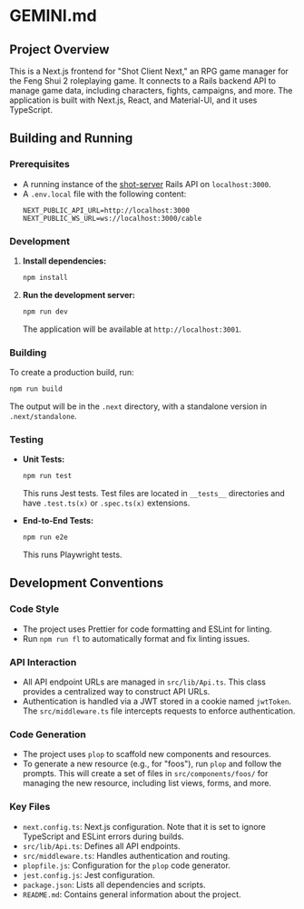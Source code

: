 # GEMINI.md

## Project Overview

This is a Next.js frontend for "Shot Client Next," an RPG game manager for the Feng Shui 2 roleplaying game. It connects to a Rails backend API to manage game data, including characters, fights, campaigns, and more. The application is built with Next.js, React, and Material-UI, and it uses TypeScript.

## Building and Running

### Prerequisites

- A running instance of the [shot-server](https://github.com/progressions/shot-server) Rails API on `localhost:3000`.
- A `.env.local` file with the following content:
  ```
  NEXT_PUBLIC_API_URL=http://localhost:3000
  NEXT_PUBLIC_WS_URL=ws://localhost:3000/cable
  ```

### Development

1.  **Install dependencies:**
    ```bash
    npm install
    ```
2.  **Run the development server:**
    ```bash
    npm run dev
    ```
    The application will be available at `http://localhost:3001`.

### Building

To create a production build, run:

```bash
npm run build
```

The output will be in the `.next` directory, with a standalone version in `.next/standalone`.

### Testing

-   **Unit Tests:**
    ```bash
    npm run test
    ```
    This runs Jest tests. Test files are located in `__tests__` directories and have `.test.ts(x)` or `.spec.ts(x)` extensions.

-   **End-to-End Tests:**
    ```bash
    npm run e2e
    ```
    This runs Playwright tests.

## Development Conventions

### Code Style

-   The project uses Prettier for code formatting and ESLint for linting.
-   Run `npm run fl` to automatically format and fix linting issues.

### API Interaction

-   All API endpoint URLs are managed in `src/lib/Api.ts`. This class provides a centralized way to construct API URLs.
-   Authentication is handled via a JWT stored in a cookie named `jwtToken`. The `src/middleware.ts` file intercepts requests to enforce authentication.

### Code Generation

-   The project uses `plop` to scaffold new components and resources.
-   To generate a new resource (e.g., for "foos"), run `plop` and follow the prompts. This will create a set of files in `src/components/foos/` for managing the new resource, including list views, forms, and more.

### Key Files

-   `next.config.ts`: Next.js configuration. Note that it is set to ignore TypeScript and ESLint errors during builds.
-   `src/lib/Api.ts`: Defines all API endpoints.
-   `src/middleware.ts`: Handles authentication and routing.
-   `plopfile.js`: Configuration for the `plop` code generator.
-   `jest.config.js`: Jest configuration.
-   `package.json`: Lists all dependencies and scripts.
-   `README.md`: Contains general information about the project.
